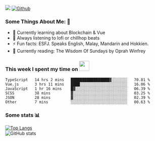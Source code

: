 ![](https://visitor-badge.laobi.icu/badge?page_id=seanho96.seanho96)
[![Github](https://img.shields.io/github/followers/seanho96?label=Follow&style=social)](https://github.com/seanho96)

### Some Things About Me: 👋
- 🌱 Currently learning about Blockchain & Vue
- :musical_note: Always listening to lofi or chillhop beats
- :zap: Fun facts: ESFJ. Speaks English, Malay, Mandarin and Hokkien.
- :book: Currently reading: The Wisdom Of Sundays by Oprah Winfrey

### This week I spent my time on <img src="https://media.giphy.com/media/SvQzkTQb3ZwKcj1QTO/giphy.gif" width="32">

<!--START_SECTION:waka-->

```text
TypeScript   14 hrs 2 mins   █████████████████▓░░░░░░░   70.81 %
Vue.js       3 hrs 11 mins   ████░░░░░░░░░░░░░░░░░░░░░   16.06 %
JavaScript   1 hr 16 mins    █▓░░░░░░░░░░░░░░░░░░░░░░░   06.39 %
SCSS         38 mins         ▓░░░░░░░░░░░░░░░░░░░░░░░░   03.25 %
JSON         28 mins         ▓░░░░░░░░░░░░░░░░░░░░░░░░   02.39 %
Other        7 mins          ░░░░░░░░░░░░░░░░░░░░░░░░░   00.63 %
```

<!--END_SECTION:waka-->

### Some stats 📊

[![Top Langs](https://github-readme-stats.vercel.app/api/top-langs/?username=seanho96&layout=compact&theme=graywhite)](https://github.com/anuraghazra/github-readme-stats)
<br/>
![GitHub stats](https://github-readme-stats.vercel.app/api?username=seanho96&show_icons=true&theme=graywhite)

